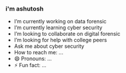 

### i'm ashutosh
-  I’m currently working on data forensic
-  I’m currently learning cyber security
-  I’m looking to collaborate on digital forensic
-  I’m looking for help with college peers
-  Ask me about cyber security
-  How to reach me: ...
- 😄 Pronouns: ...
- ⚡ Fun fact: ...

